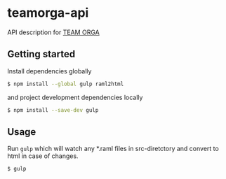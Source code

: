 # teamorga-api
API description for [TEAM ORGA](http://teamorga.com)

## Getting started
Install dependencies globally

```sh
$ npm install --global gulp raml2html
```

and project development dependencies locally

```sh
$ npm install --save-dev gulp
```

## Usage

Run `gulp` which will watch any *.raml files in src-diretctory and convert to
html in case of changes.

```sh
$ gulp
```
